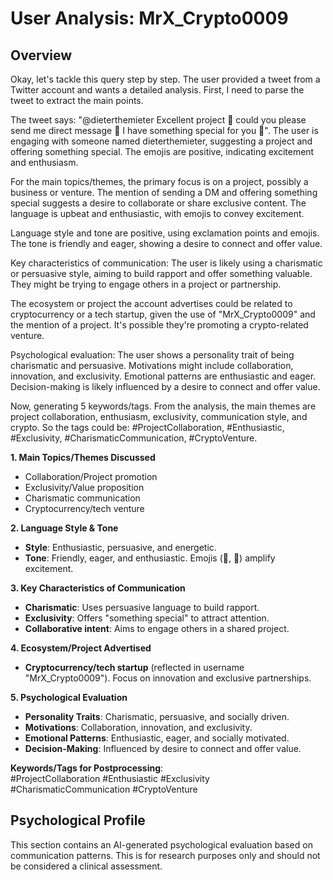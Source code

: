 # User Analysis: MrX_Crypto0009

## Overview

<think>
Okay, let's tackle this query step by step. The user provided a tweet from a Twitter account and wants a detailed analysis. First, I need to parse the tweet to extract the main points.

The tweet says: "@dieterthemieter Excellent project 🚀 could you please send me direct message 📨 I have something special for you 🚀". The user is engaging with someone named dieterthemieter, suggesting a project and offering something special. The emojis are positive, indicating excitement and enthusiasm.

For the main topics/themes, the primary focus is on a project, possibly a business or venture. The mention of sending a DM and offering something special suggests a desire to collaborate or share exclusive content. The language is upbeat and enthusiastic, with emojis to convey excitement.

Language style and tone are positive, using exclamation points and emojis. The tone is friendly and eager, showing a desire to connect and offer value.

Key characteristics of communication: The user is likely using a charismatic or persuasive style, aiming to build rapport and offer something valuable. They might be trying to engage others in a project or partnership.

The ecosystem or project the account advertises could be related to cryptocurrency or a tech startup, given the use of "MrX_Crypto0009" and the mention of a project. It's possible they're promoting a crypto-related venture.

Psychological evaluation: The user shows a personality trait of being charismatic and persuasive. Motivations might include collaboration, innovation, and exclusivity. Emotional patterns are enthusiastic and eager. Decision-making is likely influenced by a desire to connect and offer value.

Now, generating 5 keywords/tags. From the analysis, the main themes are project collaboration, enthusiasm, exclusivity, communication style, and crypto. So the tags could be: #ProjectCollaboration, #Enthusiastic, #Exclusivity, #CharismaticCommunication, #CryptoVenture.
</think>

**1. Main Topics/Themes Discussed**  
- Collaboration/Project promotion  
- Exclusivity/Value proposition  
- Charismatic communication  
- Cryptocurrency/tech venture  

**2. Language Style & Tone**  
- **Style**: Enthusiastic, persuasive, and energetic.  
- **Tone**: Friendly, eager, and enthusiastic. Emojis (🚀, 📨) amplify excitement.  

**3. Key Characteristics of Communication**  
- **Charismatic**: Uses persuasive language to build rapport.  
- **Exclusivity**: Offers "something special" to attract attention.  
- **Collaborative intent**: Aims to engage others in a shared project.  

**4. Ecosystem/Project Advertised**  
- **Cryptocurrency/tech startup** (reflected in username "MrX_Crypto0009"). Focus on innovation and exclusive partnerships.  

**5. Psychological Evaluation**  
- **Personality Traits**: Charismatic, persuasive, and socially driven.  
- **Motivations**: Collaboration, innovation, and exclusivity.  
- **Emotional Patterns**: Enthusiastic, eager, and socially motivated.  
- **Decision-Making**: Influenced by desire to connect and offer value.  

**Keywords/Tags for Postprocessing**:  
#ProjectCollaboration #Enthusiastic #Exclusivity #CharismaticCommunication #CryptoVenture

## Psychological Profile

This section contains an AI-generated psychological evaluation based on communication patterns. This is for research purposes only and should not be considered a clinical assessment.